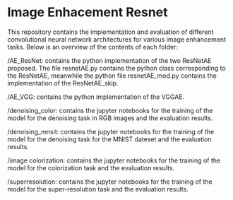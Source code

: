 # Image Enhacement Resnet

This repository contains the implementation and evaluation of different convolutional neural network architectures for various image enhancement tasks. Below is an overview of the contents of each folder:

/AE_ResNet: contains the python implementation of the two ResNetAE proposed. The file resnetAE.py contains the python class corresponding to the ResNetAE, meanwhile the python file resnetAE_mod.py contains the implementation of the ResNetAE_skip.

/AE_VGG: contains the python implementation of the VGGAE.

/denoising_color: contains the jupyter notebooks for the training of the model for the denoising task in RGB images and the evaluation results.

/denoising_mnsit: contains the jupyter notebooks for the training of the model for the denoising task for the MNIST dateset and the evaluation results.

/image colorization: contains the jupyter notebooks for the training of the model for the colorization task and the evaluation results.

/superresolution: contains the jupyter notebooks for the training of the model for the super-resolution task  and the evaluation results.
